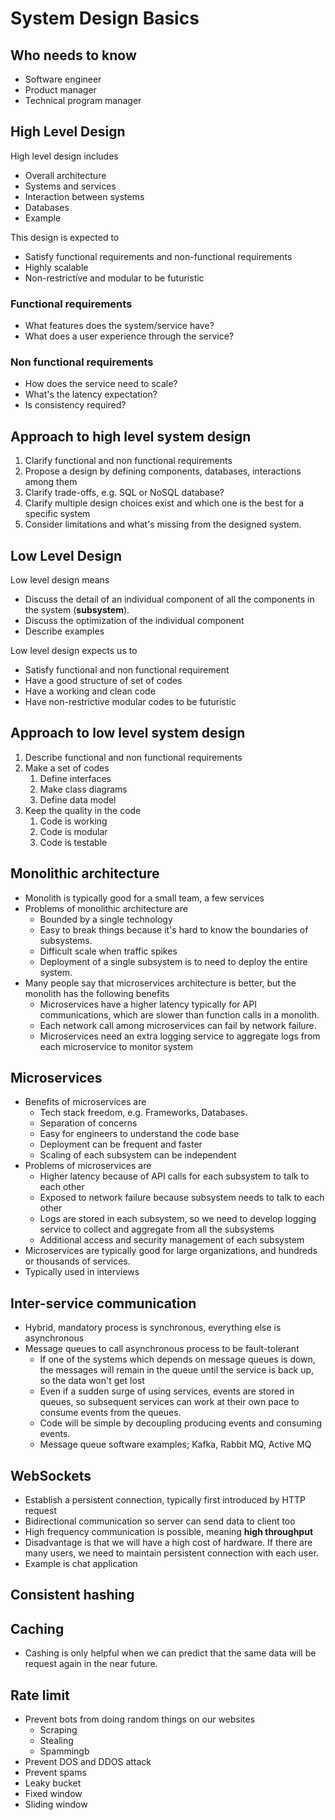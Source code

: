 # System Design Basics

## Who needs to know

- Software engineer
- Product manager
- Technical program manager

## High Level Design

High level design includes

- Overall architecture
- Systems and services
- Interaction between systems
- Databases
- Example

This design is expected to

- Satisfy functional requirements and non-functional requirements
- Highly scalable
- Non-restrictive and modular to be futuristic

### Functional requirements

- What features does the system/service have?
- What does a user experience through the service?

### Non functional requirements

- How does the service need to scale?
- What's the latency expectation?
- Is consistency required?

## Approach to high level system design

1. Clarify functional and non functional requirements
2. Propose a design by defining components, databases, interactions among them
3. Clarify trade-offs, e.g. SQL or NoSQL database?
4. Clarify multiple design choices exist and which one is the best for a specific system
5. Consider limitations and what's missing from the designed system.

## Low Level Design

Low level design means

- Discuss the detail of an individual component of all the components in the system (**subsystem**). 
- Discuss the optimization of the individual component
- Describe examples

Low level design expects us to

- Satisfy functional and non functional requirement
- Have a good structure of set of codes
- Have a working and clean code
- Have non-restrictive modular codes to be futuristic

## Approach to low level system design

1. Describe functional and non functional requirements
2. Make a set of codes
   1. Define interfaces
   2. Make class diagrams
   3. Define data model
3. Keep the quality in the code
   1. Code is working
   2. Code is modular
   3. Code is testable

## Monolithic architecture

- Monolith is typically good for a small team, a few services
- Problems of monolithic architecture are
  - Bounded by a single technology
  - Easy to break things because it's hard to know the boundaries of subsystems.
  - Difficult scale when traffic spikes
  - Deployment of a single subsystem is to need to deploy the entire system.
- Many people say that microservices architecture is better, but the monolith has the following benefits
  - Microservices have a higher latency typically for API communications, which are slower than function calls in a 
    monolith.
  - Each network call among microservices can fail by network failure.
  - Microservices need an extra logging service to aggregate logs from each microservice to monitor system

## Microservices

- Benefits of microservices are
  - Tech stack freedom, e.g. Frameworks, Databases.
  - Separation of concerns
  - Easy for engineers to understand the code base
  - Deployment can be frequent and faster
  - Scaling of each subsystem can be independent
- Problems of microservices are
  - Higher latency because of API calls for each subsystem to talk to each other
  - Exposed to network failure because subsystem needs to talk to each other
  - Logs are stored in each subsystem, so we need to develop logging service to collect and aggregate from all the subsystems
  - Additional access and security management of each subsystem
- Microservices are typically good for large organizations, and hundreds or thousands of services.
- Typically used in interviews

## Inter-service communication

- Hybrid, mandatory process is synchronous, everything else is asynchronous
- Message queues to call asynchronous process to be fault-tolerant
  - If one of the systems which depends on message queues is down, the messages will remain in the queue until the
    service is back up, so the data won't get lost
  - Even if a sudden surge of using services, events are stored in queues, so subsequent services can work at their
    own pace to consume events from the queues.
  - Code will be simple by decoupling producing events and consuming events.
  - Message queue software examples; Kafka, Rabbit MQ, Active MQ

## WebSockets

- Establish a persistent connection, typically first introduced by HTTP request
- Bidirectional communication so server can send data to client too
- High frequency communication is possible, meaning **high throughput**
- Disadvantage is that we will have a high cost of hardware. If there are many users, we need to maintain persistent 
  connection with each user.
- Example is chat application

## Consistent hashing

## Caching

- Cashing is only helpful when we can predict that the same data will be request again in the near future.

## Rate limit

- Prevent bots from doing random things on our websites
  - Scraping
  - Stealing
  - Spammingb  
- Prevent DOS and DDOS attack
- Prevent spams
- Leaky bucket
- Fixed window
- Sliding window